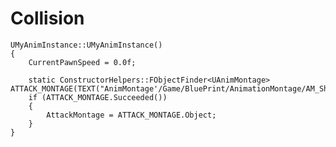 # Collision
	UMyAnimInstance::UMyAnimInstance()
	{
		CurrentPawnSpeed = 0.0f;

		static ConstructorHelpers::FObjectFinder<UAnimMontage> ATTACK_MONTAGE(TEXT("AnimMontage'/Game/BluePrint/AnimationMontage/AM_ShinbiAttack.AM_ShinbiAttack'"));
		if (ATTACK_MONTAGE.Succeeded())
		{
			AttackMontage = ATTACK_MONTAGE.Object;
		}
	}
